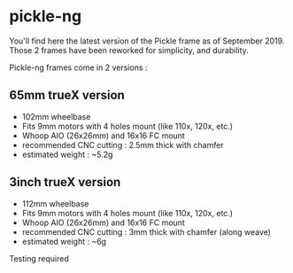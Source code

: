 # pickle-ng

You'll find here the latest version of the Pickle frame as of September 2019. Those 2 frames have been reworked for simplicity, and durability.

Pickle-ng frames come in 2 versions :

## 65mm trueX version 

* 102mm wheelbase
* Fits 9mm motors with 4 holes mount (like 110x, 120x, etc.)
* Whoop AIO (26x26mm) and 16x16 FC mount
* recommended CNC cutting : 2.5mm thick with chamfer
* estimated weight : ~5.2g


## 3inch trueX version 

* 112mm wheelbase
* Fits 9mm motors with 4 holes mount (like 110x, 120x, etc.)
* Whoop AIO (26x26mm) and 16x16 FC mount
* recommended CNC cutting : 3mm thick with chamfer (along weave)
* estimated weight : ~6g


Testing required
